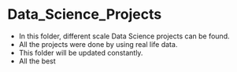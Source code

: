 # Data_Science_Projects

- In this folder, different scale Data Science projects can be found.
- All the projects were done by using real life data.
- This folder will be updated constantly.
- All the best
